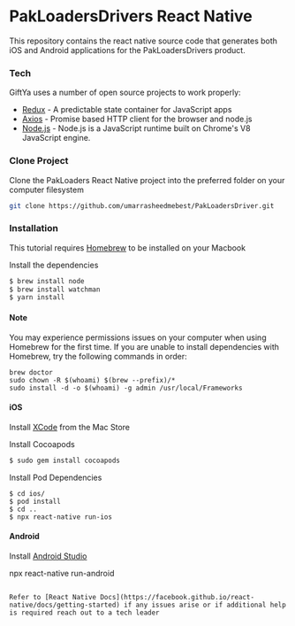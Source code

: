 # PakLoadersDrivers React Native

This repository contains the react native source code that generates both iOS and Android applications for the PakLoadersDrivers product.


### Tech

GiftYa uses a number of open source projects to work properly:

* [Redux](redux.js.org) - A predictable state container for JavaScript apps
* [Axios](https://github.com/axios/axios) - Promise based HTTP client for the browser and node.js
* [Node.js](https://nodejs.org/) - Node.js is a JavaScript runtime built on Chrome's V8 JavaScript engine.

### Clone Project

Clone the PakLoaders React Native project into the preferred folder on your computer filesystem
```sh
git clone https://github.com/umarrasheedmebest/PakLoadersDriver.git
```

### Installation
This tutorial requires [Homebrew](https://brew.sh/) to be installed on your Macbook 

Install the dependencies

```sh
$ brew install node
$ brew install watchman
$ yarn install
```

#### Note
You may experience permissions issues on your computer when using Homebrew for the first time.  If you are unable to 
install dependencies with Homebrew, try the following commands in order:
```
brew doctor
sudo chown -R $(whoami) $(brew --prefix)/*
sudo install -d -o $(whoami) -g admin /usr/local/Frameworks
```


#### iOS

Install [XCode](https://apps.apple.com/us/app/xcode/id497799835?mt=12) from the Mac Store

Install Cocoapods
```sh
$ sudo gem install cocoapods
```

Install Pod Dependencies
```
$ cd ios/ 
$ pod install
$ cd ..
$ npx react-native run-ios
```

#### Android

Install [Android Studio](https://developer.android.com/studio/index.html)

npx react-native run-android
```

Refer to [React Native Docs](https://facebook.github.io/react-native/docs/getting-started) if any issues arise or if additional help is required reach out to a tech leader 
